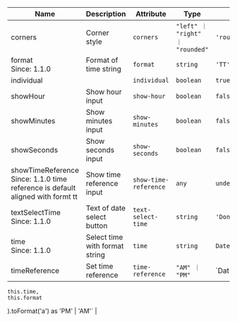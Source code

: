| Name       | Description                   | Attribute        | Type                                      | Default             |
|------------|-------------------------------|------------------|-------------------------------------------|---------------------|
|<div className="Api__Table"> <div>corners</div> <div className="Api__Table Docs__Tags"></div></div>| Corner style | `corners` | `"left" ｜ "right" ｜ "rounded"` | `'rounded'` |
|<div className="Api__Table"> <div>format</div> <div className="Api__Table Docs__Tags"><span className="Api__Table Docs__Tag">Since: 1.1.0</span></div></div>| Format of time string | `format` | `string` | `'TT'` |
|<div className="Api__Table"> <div>individual</div> <div className="Api__Table Docs__Tags"></div></div>|  | `individual` | `boolean` | `true` |
|<div className="Api__Table"> <div>showHour</div> <div className="Api__Table Docs__Tags"></div></div>| Show hour input | `show-hour` | `boolean` | `false` |
|<div className="Api__Table"> <div>showMinutes</div> <div className="Api__Table Docs__Tags"></div></div>| Show minutes input | `show-minutes` | `boolean` | `false` |
|<div className="Api__Table"> <div>showSeconds</div> <div className="Api__Table Docs__Tags"></div></div>| Show seconds input | `show-seconds` | `boolean` | `false` |
|<div className="Api__Table"> <div>showTimeReference</div> <div className="Api__Table Docs__Tags"><span className="Api__Table Docs__Tag">Since: 1.1.0 time reference is default aligned with formt tt</span></div></div>| Show time reference input | `show-time-reference` | `any` | `undefined` |
|<div className="Api__Table"> <div>textSelectTime</div> <div className="Api__Table Docs__Tags"><span className="Api__Table Docs__Tag">Since: 1.1.0</span></div></div>| Text of date select button | `text-select-time` | `string` | `'Done'` |
|<div className="Api__Table"> <div>time</div> <div className="Api__Table Docs__Tags"><span className="Api__Table Docs__Tag">Since: 1.1.0</span></div></div>| Select time with format string | `time` | `string` | `DateTime.now().toFormat(this.format)` |
|<div className="Api__Table"> <div>timeReference</div> <div className="Api__Table Docs__Tags"></div></div>| Set time reference | `time-reference` | `"AM" ｜ "PM"` | `DateTime.fromFormat(
    this.time,
    this.format
  ).toFormat('a') as 'PM' | 'AM'` |
